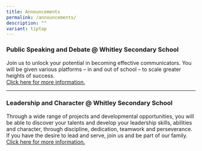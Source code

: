 ```yaml
---
title: Announcements
permalink: /announcements/
description: ""
variant: tiptap
---
```

<h3><strong>Public Speaking and Debate @ Whitley Secondary School</strong></h3>
<p>Join us to unlock your potential in becoming effective communicators.
You will be given various platforms – in and out of school – to scale greater
heights of success.
<br><a href="https://www.whitleysec.moe.edu.sg/public-speaking-and-debate/" rel="noopener noreferrer nofollow" target="_blank">Click here for more information.</a>
</p>
<hr>
<h3><strong>Leadership and Character @ Whitley Secondary School</strong></h3>
<p>Through a wide range of projects and developmental opportunities, you
will be able to discover your talents and develop your leadership skills,
abilities and character, through discipline, dedication, teamwork and perseverance.
If you have the desire to lead and serve, join us and be part of our family.
<br><a href="https://www.whitleysec.moe.edu.sg/student-leadership/" rel="noopener noreferrer nofollow" target="_blank">Click here for more information.</a>
</p>
<p></p>